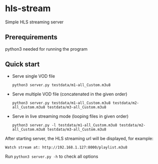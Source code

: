 # hls-stream
Simple HLS streaming server

## Prerequirements
python3 needed for running the program

## Quick start
* Serve single VOD file

   `python3 server.py testdata/m1-all_Custom.m3u8`

* Serve multiple VOD file (concatenated in the given order)

  `python3 server.py testdata/m1-all_Custom.m3u8 testdata/m2-all_Custom.m3u8 testdata/m3-all_Custom.m3u8`
 
* Serve in live streaming mode (looping files in given order)

  `python3 server.py -l testdata/m1-all_Custom.m3u8 testdata/m2-all_Custom.m3u8 testdata/m3-all_Custom.m3u8`
  
After starting server, the HLS streaming url will be displayed, for example:

  `Watch stream at: http://192.168.1.127:8000/playlist.m3u8`

Run `python3 server.py -h` to check all options
